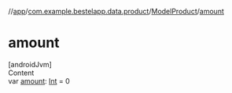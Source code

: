 //[app](../../index.md)/[com.example.bestelapp.data.product](../index.md)/[ModelProduct](index.md)/[amount](amount.md)



# amount  
[androidJvm]  
Content  
var [amount](amount.md): [Int](https://kotlinlang.org/api/latest/jvm/stdlib/kotlin/-int/index.html) = 0  



